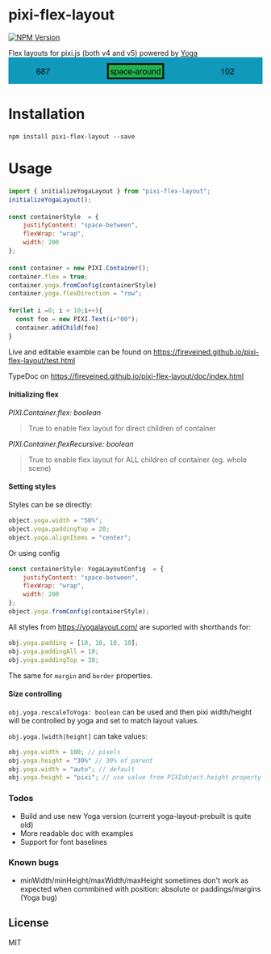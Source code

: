 # pixi-flex-layout

[![NPM Version][npm-image]][npm-url]

Flex layouts for pixi.js (both v4 and v5) powered by [Yoga](https://yogalayout.com/)
![example](test/space-around.png)
# Installation

```
npm install pixi-flex-layout --save
```

# Usage
```javascript
import { initializeYogaLayout } from "pixi-flex-layout";
initializeYogaLayout();

const containerStyle  = {
    justifyContent: "space-between",
    flexWrap: "wrap",
    width: 200
};

const container = new PIXI.Container();
container.flex = true;
container.yoga.fromConfig(containerStyle)
container.yoga.flexDirection = "row";

for(let i =0; i < 10;i++){
  const foo = new PIXI.Text(i+"00");
  container.addChild(foo)
}

```
Live and editable examble can be found on https://fireveined.github.io/pixi-flex-layout/test.html

TypeDoc on https://fireveined.github.io/pixi-flex-layout/doc/index.html

#### Initializing flex
_PIXI.Container.flex: boolean_
> True to enable flex layout for direct children of container

_PIXI.Container.flexRecursive: boolean_
> True to enable flex layout for ALL children of container (eg. whole scene)

#### Setting styles

Styles can be se directly:
```javascript
object.yoga.width = "50%";
object.yoga.paddingTop = 20;
object.yoga.alignItems = "center";
```

Or using config
```javascript
const containerStyle: YogaLayoutConfig  = {
    justifyContent: "space-between",
    flexWrap: "wrap",
    width: 200
};
object.yoga.fromConfig(containerStyle);
```

All styles from https://yogalayout.com/ are suported with shorthands for:
```javascript
obj.yoga.padding = [10, 10, 10, 10];
obj.yoga.paddingAll = 10;  
obj.yoga.paddingTop = 30;
```
The same for `margin` and `border` properties.

#### Size controlling
`obj.yoga.rescaleToYoga: boolean` can be used and then pixi width/height will be controlled by yoga and set to match layout values.

`obj.yoga.[width|height]` can take values: 
```js
obj.yoga.width = 100; // pixels
obj.yoga.height = "30%" // 30% of parent
obj.yoga.width = "auto"; // default 
obj.yoga.height = "pixi"; // use value from PIXIobject.height property 
```
### Todos

 - Build and use new Yoga version (current yoga-layout-prebuilt is quite old)
 - More readable doc with examples
 - Support for font baselines


### Known bugs
 
 - minWidth/minHeight/maxWidth/maxHeight sometimes don't work as expected when commbined with position: absolute or paddings/margins (Yoga bug)
 
 
License
----

MIT


[npm-image]: https://img.shields.io/npm/v/pixi-flex-layout.svg
[npm-url]: https://npmjs.org/package/pixi-flex-layout
